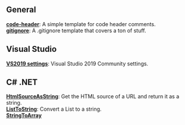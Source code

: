 ## General
[**code-header**](https://gist.github.com/APrettyCoolProgram/dbe43920e21f6aaea4c7c79a5d3cafa0): A simple template for code header comments.<br>
[**gitignore**](https://gist.github.com/APrettyCoolProgram/6c17d14efdcd2e50803f5ea7a266f7c9): A .gitignore template that covers a ton of stuff.<br>
## Visual Studio
[**VS2019 settings**](
https://gist.github.com/APrettyCoolProgram/791ba2ae152677dda9a52aa041235927): Visual Studio 2019 Community settings.<br>

## C# .NET
[**HtmlSourceAsString**](https://gist.github.com/APrettyCoolProgram/645ca6d8190e637129654fc75e091cac): Get the HTML source of a URL and return it as a string.<br>
[**ListToString**](https://gist.github.com/APrettyCoolProgram/e54dc00d97848da611b495419df7cf9c): Convert a List to a string.<br>
[**StringToArray**](https://gist.github.com/APrettyCoolProgram/c2429345ec196fc4e10dc341021c6884)<br>
